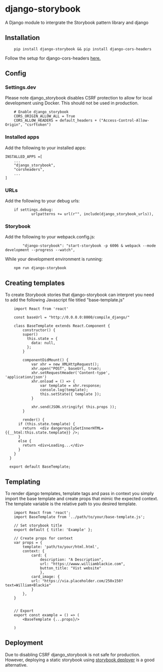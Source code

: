 # django-storybook
A Django module to intergrate the Storybook pattern library and django

## Installation
```
    pip install django-storybook && pip install django-cors-headers
```

Follow the setup for django-cors-headers [here.](https://github.com/adamchainz/django-cors-headers)

## Config
### Settings.dev
Please note django_storybook disables CSRF protection to allow for local development using Docker. This should not be used in production.

```
    # Enable django_storybook
    CORS_ORIGIN_ALLOW_ALL = True
    CORS_ALLOW_HEADERS = default_headers + ("Access-Control-Allow-Origin", "csrftoken")
```
### Installed apps
Add the following to your installed apps:

```
INSTALLED_APPS =[
    ...
    "django_storybook",
    "corsheaders",
    ...
]
```
### URLs
Add the following to your debug urls:

```
    if settings.debug:
            urlpatterns += url(r"", include(django_storybook_urls)),
```

### Storybook
Add the following to your webpack.config.js:

```
        "django-storybook": "start-storybook -p 6006 & webpack --mode development --progress --watch",
```

While your development environment is running:

```
    npm run django-storybook
```

## Creating templates
To create Storybook stories that django-storybook can interpret you need to add the following Javascript file titled "base-template.js"

```
    import React from 'react'

    const baseUrl = "http://0.0.0.0:8000/compile_django/"

    class BaseTemplate extends React.Component {
        constructor() {
        super()
          this.state = {
            data: null,
          };
        }
    
        componentDidMount() {
            var xhr = new XMLHttpRequest();
            xhr.open("POST", baseUrl, true);
            xhr.setRequestHeader('Content-type',    'application/json')
            xhr.onload = () => {
                var template = xhr.response;
                console.log(template);
                this.setState({ template });
            }

            xhr.send(JSON.stringify( this.props ));
        }
    
        render() {
      if (this.state.template) {
        return  <div dangerouslySetInnerHTML={{__html:this.state.template}} />;
      }
      else {
        return <div>Loading...</div>
      }
    }
  }

  export default BaseTemplate;

```

## Templating
To render django templates, template tags and pass in context you simply import the base template and create props that mimic the expected context. The template variable is the relative path to you desired template.

```
    import React from 'react';
    import BaseTemplate from '../path/to/your/base-template.js';

    // Set storybook title
    export default { title: 'Example' };

    // Create props for context
    var props = {
        template: 'path/to/your/html.html',
        context: {
            card: {
                description: "A Description",
                url: "https://wwww.williamblackie.com",
                button_title: "Vist website"
                },
            card_image: {
            url: "https://via.placeholder.com/250x150?text=William+Blackie"
            }
        },
    }


    // Export 
    export const example = () => (
        <BaseTemplate {...props}/>

    )
```

## Deployment
Due to disabling CSRF django_storybook is not safe for production. However, deploying a static storybook using [storybook deployer](https://github.com/storybookjs/storybook-deployer) is a good alternative.